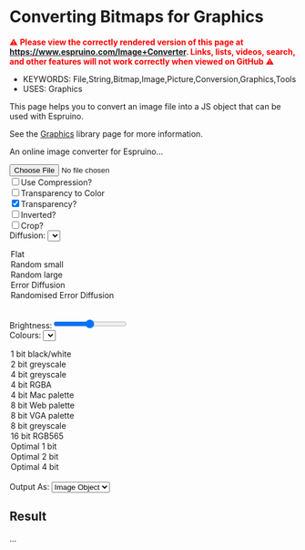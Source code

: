 <!--- Copyright (c) 2013 Gordon Williams, Pur3 Ltd. See the file LICENSE for copying permission. -->
Converting Bitmaps for Graphics
==========================================

<span style="color:red">:warning: **Please view the correctly rendered version of this page at https://www.espruino.com/Image+Converter. Links, lists, videos, search, and other features will not work correctly when viewed on GitHub** :warning:</span>

* KEYWORDS: File,String,Bitmap,Image,Picture,Conversion,Graphics,Tools
* USES: Graphics

This page helps you to convert an image file into a JS object that can
be used with Espruino.

See the [Graphics](/Graphics) library page for more information.

<script src="/js/heatshrink.js"></script>
<script src="/js/imageconverter.js"></script>

<p>An online image converter for Espruino...</p>

<input type="file" id="fileLoader"/><br/>
<input type="checkbox" id="compression" onchange="imageLoaded()">Use Compression?</input><br/>
<input type="checkbox" id="alphaToColor" onchange="imageLoaded()">Transparency to Color</input><br/>
<input type="checkbox" id="transparent" onchange="imageLoaded()" checked>Transparency?</input><br/>
<input type="checkbox" id="inverted" onchange="imageLoaded()">Inverted?</input><br/>
<input type="checkbox" id="autoCrop" onchange="imageLoaded()">Crop?</input><br/>
Diffusion:
<select id="diffusion" onchange="imageLoaded()">
<option value="none" selected="selected">Flat</option>
<option value="random1">Random small</option>
<option value="random2">Random large</option>
<option value="error">Error Diffusion</option>
<option value="errorrandom">Randomised Error Diffusion</option>
</select><br/>

Brightness:<input type="range" id="brightness" min="-255" max="255" value="0" onchange="imageLoaded()"></input><br/>
Colours: <select id="colorStyle" onchange="imageLoaded()">
<option value="1bit" selected="selected">1 bit black/white</option>
<option value="2bitbw">2 bit greyscale</option>
<option value="4bitbw">4 bit greyscale</option>
<option value="4bit">4 bit RGBA</option>
<option value="4bitmac">4 bit Mac palette</option>
<option value="web">8 bit Web palette</option>
<option value="vga">8 bit VGA palette</option>
<option value="8bitbw">8 bit greyscale</option>
<option value="rgb565">16 bit RGB565</option>
<option value="opt1bit">Optimal 1 bit</option>
<option value="opt2bit">Optimal 2 bit</option>
<option value="opt4bit">Optimal 4 bit</option>
</select><br/>
Output As: <select id="outputStyle" onchange="imageLoaded()">
<option value="object" selected="selected">Image Object</option>
<option value="string">Image String</option>
</select><br/>

<canvas id="canvas" style="display:none;"></canvas>

<h2>Result</h2>
<p><span id="ressize">...</span></p>
<textarea id="resdata" style="display:none;"></textarea>

<script>
  var img;
  function imageLoaded() {
    if (img === undefined) return;
    var options = {};
    var diffusionSelect = document.getElementById("diffusion");
    options.diffusion = diffusionSelect.options[diffusionSelect.selectedIndex].value;
    options.compression = document.getElementById("compression").checked;
    options.alphaToColor = document.getElementById("alphaToColor").checked;
    options.transparent = document.getElementById("transparent").checked;
    options.inverted = document.getElementById("inverted").checked;
    options.autoCrop = document.getElementById("autoCrop").checked;
    options.brightness = 0|document.getElementById("brightness").value;
    var colorSelect = document.getElementById("colorStyle");
    options.mode = colorSelect.options[colorSelect.selectedIndex].value;
    var outputSelect = document.getElementById("outputStyle");
    options.output = outputSelect.options[outputSelect.selectedIndex].value;
    var canvas = document.getElementById("canvas")
    canvas.width = img.width*2;
    canvas.height = img.height;
    canvas.style = "display:block;border:1px solid black;margin:8px;"
    var ctx = canvas.getContext("2d");
    ctx.drawImage(img,0,0);

    var imgstr = "";

    if (true) {
      var imageData = ctx.getImageData(0, 0, img.width, img.height);
      ctx.fillStyle = 'white';
      ctx.fillRect(options.width, 0, img.width, img.height);
      var rgba = imageData.data;
      options.rgbaOut = rgba;
      options.width = img.width;
      options.height = img.height;
      imgstr = "var img = "+imageconverter.RGBAtoString(rgba, options);
      var outputImageData = new ImageData(options.rgbaOut, options.width, options.height);
      ctx.putImageData(outputImageData,img.width,0);
    }/* else { // output the image as slices
      var SLICEHEIGHT = 8;
      for (var y=0;y<img.height;y+=SLICEHEIGHT) {
        var imageData = ctx.getImageData(0, y, img.width, SLICEHEIGHT);
        var rgba = imageData.data;
        options.rgbaOut = rgba;
        options.width = img.width;
        options.height = SLICEHEIGHT;
        imgstr += "require('Storage').write('im"+(y/SLICEHEIGHT)+"',"+imageconverter.RGBAtoString(rgba, options)+")\n";
        ctx.putImageData(imageData,img.width,y);
      }
    }*/

    // checkerboard for transparency on original image
    var imageData = ctx.getImageData(0, 0, img.width, img.height);
    imageconverter.RGBAtoCheckerboard(imageData.data, {width:img.width,height:img.height});
    ctx.putImageData(imageData,0,0);

    document.getElementById("ressize").innerHTML = imgstr.length+" Characters";
    document.getElementById("resdata").innerHTML = imgstr;
    document.getElementById("resdata").style = "width:650px;height:300px;";
  }
  function handleFileSelect(event) {
      if (event.target.files.length != 1) return;
      var reader = new FileReader();
      reader.onload = function(event) {
        img = new Image();
        img.onload = imageLoaded;
        img.src = event.target.result;
      };
      reader.readAsDataURL(event.target.files[0]);
    };
    document.getElementById('fileLoader').addEventListener('change', handleFileSelect, false);
</script>
